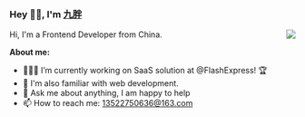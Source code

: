 ### Hey 👋🏽, I'm [九胖](https://jiupang.com)

<img align="right" src="https://github-readme-stats.vercel.app/api?username=yugasun&show_icons=true&hide_border=true&theme=vue-dark" />

Hi, I'm a Frontend Developer from China.

**About me:**

- 👨🏽‍💻 I’m currently working on SaaS solution at @FlashExpress! 🏆
- 🌱 I'm also familiar with web development.
- 💬 Ask me about anything, I am happy to help
- 📫 How to reach me: 13522750636@163.com
